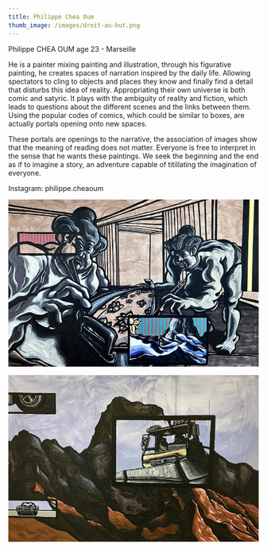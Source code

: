 ```yaml
---
title: Philippe Chea Oum
thumb_image: /images/droit-au-but.png
---
```



Philippe CHEA OUM age 23 - Marseille

He is a painter mixing painting and illustration, through his figurative painting, he creates spaces of narration inspired by the daily life. Allowing spectators to cling to objects and places they know and finally find a detail that disturbs this idea of reality. Appropriating their own universe is both comic and satyric. It plays with the ambiguity of reality and fiction, which leads to questions about the different scenes and the links between them. Using the popular codes of comics, which could be similar to boxes, are actually portals opening onto new spaces.

These portals are openings to the narrative, the association of images show that the meaning of reading does not matter. Everyone is free to interpret in the sense that he wants these paintings. We seek the beginning and the end as if to imagine a story, an adventure capable of titillating the imagination of everyone.

Instagram: philippe.cheaoum

![](/images/sumos-et-des-fleurs.png "Deux sumos et es fleurs")

![](/images/chasse-neige-tmtc.png "Chasse-neige")